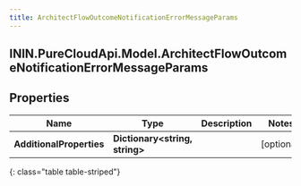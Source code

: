 ```yaml
---
title: ArchitectFlowOutcomeNotificationErrorMessageParams
---
```

## ININ.PureCloudApi.Model.ArchitectFlowOutcomeNotificationErrorMessageParams

## Properties

|Name | Type | Description | Notes|
|------------ | ------------- | ------------- | -------------|
| **AdditionalProperties** | **Dictionary&lt;string, string&gt;** |  | [optional] |
{: class="table table-striped"}


